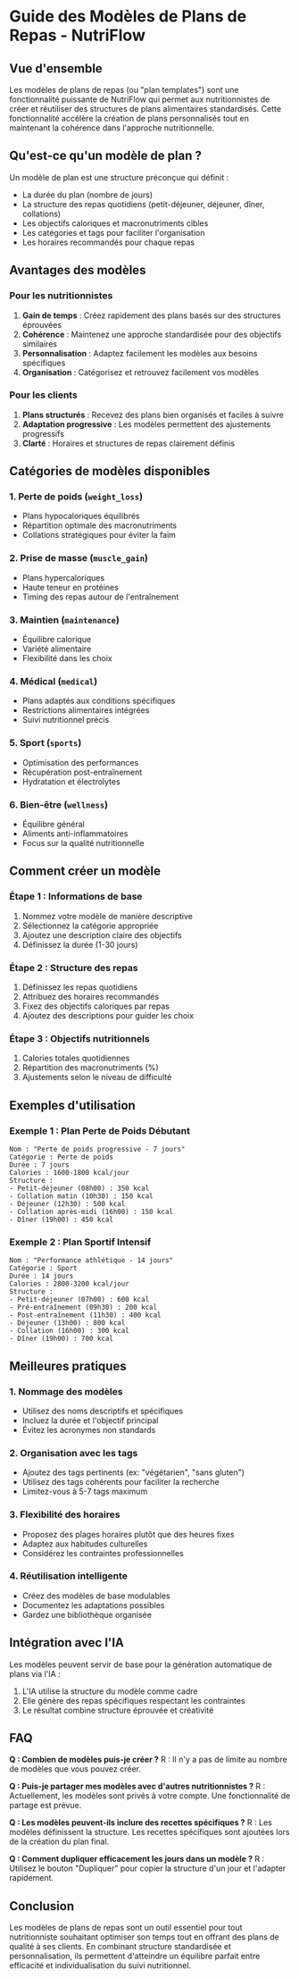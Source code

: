 # Guide des Modèles de Plans de Repas - NutriFlow

## Vue d'ensemble

Les modèles de plans de repas (ou "plan templates") sont une fonctionnalité puissante de NutriFlow qui permet aux nutritionnistes de créer et réutiliser des structures de plans alimentaires standardisés. Cette fonctionnalité accélère la création de plans personnalisés tout en maintenant la cohérence dans l'approche nutritionnelle.

## Qu'est-ce qu'un modèle de plan ?

Un modèle de plan est une structure préconçue qui définit :
- La durée du plan (nombre de jours)
- La structure des repas quotidiens (petit-déjeuner, déjeuner, dîner, collations)
- Les objectifs caloriques et macronutriments cibles
- Les catégories et tags pour faciliter l'organisation
- Les horaires recommandés pour chaque repas

## Avantages des modèles

### Pour les nutritionnistes
1. **Gain de temps** : Créez rapidement des plans basés sur des structures éprouvées
2. **Cohérence** : Maintenez une approche standardisée pour des objectifs similaires
3. **Personnalisation** : Adaptez facilement les modèles aux besoins spécifiques
4. **Organisation** : Catégorisez et retrouvez facilement vos modèles

### Pour les clients
1. **Plans structurés** : Recevez des plans bien organisés et faciles à suivre
2. **Adaptation progressive** : Les modèles permettent des ajustements progressifs
3. **Clarté** : Horaires et structures de repas clairement définis

## Catégories de modèles disponibles

### 1. Perte de poids (`weight_loss`)
- Plans hypocaloriques équilibrés
- Répartition optimale des macronutriments
- Collations stratégiques pour éviter la faim

### 2. Prise de masse (`muscle_gain`)
- Plans hypercaloriques
- Haute teneur en protéines
- Timing des repas autour de l'entraînement

### 3. Maintien (`maintenance`)
- Équilibre calorique
- Variété alimentaire
- Flexibilité dans les choix

### 4. Médical (`medical`)
- Plans adaptés aux conditions spécifiques
- Restrictions alimentaires intégrées
- Suivi nutritionnel précis

### 5. Sport (`sports`)
- Optimisation des performances
- Récupération post-entraînement
- Hydratation et électrolytes

### 6. Bien-être (`wellness`)
- Équilibre général
- Aliments anti-inflammatoires
- Focus sur la qualité nutritionnelle

## Comment créer un modèle

### Étape 1 : Informations de base
1. Nommez votre modèle de manière descriptive
2. Sélectionnez la catégorie appropriée
3. Ajoutez une description claire des objectifs
4. Définissez la durée (1-30 jours)

### Étape 2 : Structure des repas
1. Définissez les repas quotidiens
2. Attribuez des horaires recommandés
3. Fixez des objectifs caloriques par repas
4. Ajoutez des descriptions pour guider les choix

### Étape 3 : Objectifs nutritionnels
1. Calories totales quotidiennes
2. Répartition des macronutriments (%)
3. Ajustements selon le niveau de difficulté

## Exemples d'utilisation

### Exemple 1 : Plan Perte de Poids Débutant
```
Nom : "Perte de poids progressive - 7 jours"
Catégorie : Perte de poids
Durée : 7 jours
Calories : 1600-1800 kcal/jour
Structure :
- Petit-déjeuner (08h00) : 350 kcal
- Collation matin (10h30) : 150 kcal
- Déjeuner (12h30) : 500 kcal
- Collation après-midi (16h00) : 150 kcal
- Dîner (19h00) : 450 kcal
```

### Exemple 2 : Plan Sportif Intensif
```
Nom : "Performance athlétique - 14 jours"
Catégorie : Sport
Durée : 14 jours
Calories : 2800-3200 kcal/jour
Structure :
- Petit-déjeuner (07h00) : 600 kcal
- Pré-entraînement (09h30) : 200 kcal
- Post-entraînement (11h30) : 400 kcal
- Déjeuner (13h00) : 800 kcal
- Collation (16h00) : 300 kcal
- Dîner (19h00) : 700 kcal
```

## Meilleures pratiques

### 1. Nommage des modèles
- Utilisez des noms descriptifs et spécifiques
- Incluez la durée et l'objectif principal
- Évitez les acronymes non standards

### 2. Organisation avec les tags
- Ajoutez des tags pertinents (ex: "végétarien", "sans gluten")
- Utilisez des tags cohérents pour faciliter la recherche
- Limitez-vous à 5-7 tags maximum

### 3. Flexibilité des horaires
- Proposez des plages horaires plutôt que des heures fixes
- Adaptez aux habitudes culturelles
- Considérez les contraintes professionnelles

### 4. Réutilisation intelligente
- Créez des modèles de base modulables
- Documentez les adaptations possibles
- Gardez une bibliothèque organisée

## Intégration avec l'IA

Les modèles peuvent servir de base pour la génération automatique de plans via l'IA :
1. L'IA utilise la structure du modèle comme cadre
2. Elle génère des repas spécifiques respectant les contraintes
3. Le résultat combine structure éprouvée et créativité

## FAQ

**Q : Combien de modèles puis-je créer ?**
R : Il n'y a pas de limite au nombre de modèles que vous pouvez créer.

**Q : Puis-je partager mes modèles avec d'autres nutritionnistes ?**
R : Actuellement, les modèles sont privés à votre compte. Une fonctionnalité de partage est prévue.

**Q : Les modèles peuvent-ils inclure des recettes spécifiques ?**
R : Les modèles définissent la structure. Les recettes spécifiques sont ajoutées lors de la création du plan final.

**Q : Comment dupliquer efficacement les jours dans un modèle ?**
R : Utilisez le bouton "Dupliquer" pour copier la structure d'un jour et l'adapter rapidement.

## Conclusion

Les modèles de plans de repas sont un outil essentiel pour tout nutritionniste souhaitant optimiser son temps tout en offrant des plans de qualité à ses clients. En combinant structure standardisée et personnalisation, ils permettent d'atteindre un équilibre parfait entre efficacité et individualisation du suivi nutritionnel.